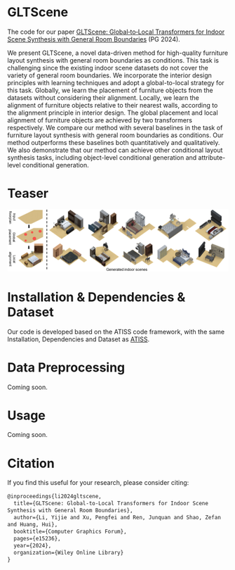# GLTScene
The code for our paper [GLTScene: Global‐to‐Local Transformers for Indoor Scene Synthesis with General Room Boundaries](https://onlinelibrary.wiley.com/doi/abs/10.1111/cgf.15236) (PG 2024).

We present GLTScene, a novel data-driven method for high-quality furniture layout synthesis with general room boundaries as conditions. This task is challenging since the existing indoor scene datasets do not cover the variety of general room boundaries. We incorporate the interior design principles with learning techniques and adopt a global-to-local strategy for this task. Globally, we learn the placement of furniture objects from the datasets without considering their alignment. Locally, we learn the alignment of furniture objects relative to their nearest walls, according to the alignment principle in interior design. The global placement and local alignment of furniture objects are achieved by two transformers respectively. We compare our method with several baselines in the task of furniture layout synthesis with general room boundaries as conditions. Our method outperforms these baselines both quantitatively and qualitatively. We also demonstrate that our method can achieve other conditional layout synthesis tasks, including object-level conditional generation and attribute-level conditional generation.

# Teaser

![teaser](README.assets/teaser.png)

# Installation & Dependencies & Dataset 

Our code is developed based on the ATISS code framework, with the same Installation, Dependencies and Dataset as [ATISS](https://github.com/nv-tlabs/ATISS?tab=readme-ov-file).

# Data Preprocessing

Coming soon.

# Usage

Coming soon.

# Citation

If you find this useful for your research, please consider citing:

```
@inproceedings{li2024gltscene,
  title={GLTScene: Global-to-Local Transformers for Indoor Scene Synthesis with General Room Boundaries},
  author={Li, Yijie and Xu, Pengfei and Ren, Junquan and Shao, Zefan and Huang, Hui},
  booktitle={Computer Graphics Forum},
  pages={e15236},
  year={2024},
  organization={Wiley Online Library}
}
```

